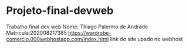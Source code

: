 # Projeto-final-devweb
Trabalho final dev web 
Nome: Thiago Palermo de Andrade
Matricula:202008217385
https://wardrobe-comercio.000webhostapp.com/index.html link do site upado no webhost
